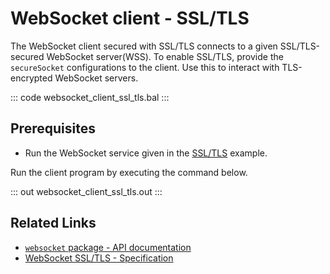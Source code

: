 # WebSocket client - SSL/TLS

The WebSocket client secured with SSL/TLS connects to a given SSL/TLS-secured WebSocket server(WSS). To enable SSL/TLS, provide the `secureSocket` configurations to the client.  Use this to interact with TLS-encrypted WebSocket servers.

::: code websocket_client_ssl_tls.bal :::

## Prerequisites
- Run the WebSocket service given in the [SSL/TLS](/learn/by-example/websocket-service-ssl-tls/) example.

Run the client program by executing the command below.

::: out websocket_client_ssl_tls.out :::

## Related Links
- [`websocket` package - API documentation](https://lib.ballerina.io/ballerina/websocket/latest)
- [WebSocket SSL/TLS - Specification](/spec/websocket/#5-securing-the-websocket-connections)
